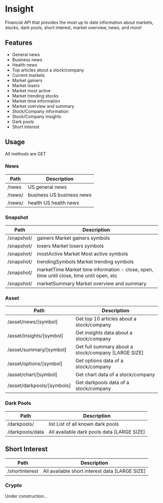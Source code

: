 # Insight

Financial API that provides the most up to date information about markets, stocks, dark pools, short interest, market overview, news, and more!

## Features

- General news
- Business news
- Health news
- Top articles about a stock/company
- Current markets
- Market gainers
- Market losers
- Market most active
- Market trending stocks
- Market time information
- Market overview and summary
- Stock/Company information
- Stock/Company insights
- Dark pools
- Short interest

## Usage

All methods are GET

### News

| Path   | Description               |
| ------ | ------------------------- |
| /news  | US general news           |
| /news/ | business US business news |
| /news/ | health US health news     |

### Snapshot

| Path       | Description                                                                              |
| ---------- | ---------------------------------------------------------------------------------------- |
| /snapshot/ | gainers Market gainers symbols                                                           |
| /snapshot/ | losers Market losers symbols                                                             |
| /snapshot/ | mostActive Market Most active symbols                                                    |
| /snapshot/ | trendingSymbols Market trending symbols                                                  |
| /snapshot/ | marketTime Market time information - close, open, time until close, time until open, etc |
| /snapshot/ | marketSummary Market overview and summary                                                |

### Asset

| Path                       | Description                                         |
| -------------------------- | --------------------------------------------------- |
| /asset/news/[symbol]       | Get top 10 articles about a stock/company           |
| /asset/insights/[symbol]   | Get insights data about a stock/company             |
| /asset/summary/[symbol]    | Get full summary about a stock/company [LARGE SIZE] |
| /asset/options/[symbol]    | Get options data of a stock/company                 |
| /asset/chart/[symbol]      | Get chart data of a stock/company                   |
| /asset/darkpools/[symbols] | Get darkpools data of a stock/company               |

### Dark Pools

| Path            | Description                                |
| --------------- | ------------------------------------------ |
| /darkpools/     | list List of all known dark pools          |
| /darkpools/data | All available dark pools data [LARGE SIZE] |

## Short Interest

| Path           | Description                                    |
| -------------- | ---------------------------------------------- |
| /shortinterest | All available short interest data [LARGE SIZE] |

### Crypto

Under construction...
